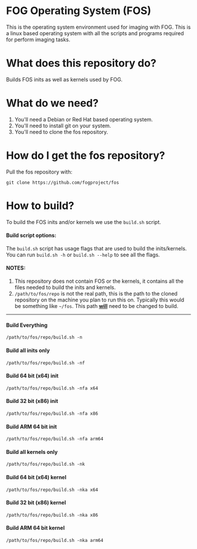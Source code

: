 # FOG Operating System (FOS)
This is the operating system environment used for imaging with FOG. This is a linux based operating system with all the scripts and programs required for perform imaging tasks.

# What does this repository do?
Builds FOS inits as well as kernels used by FOG.

# What do we need?
1. You'll need a Debian or Red Hat based operating system.
2. You'll need to install git on your system.
3. You'll need to clone the fos repository.

# How do I get the fos repository?
Pull the fos repository with:

```
git clone https://github.com/fogproject/fos
```

# How to build?
To build the FOS inits and/or kernels we use the `build.sh` script.


#### Build script options:
The `build.sh` script has usage flags that are used to build the inits/kernels. You can run `build.sh -h` or `build.sh --help` to see all the flags.


#### NOTES:
1. This repository does not contain FOS or the kernels, it contains all the files needed to build the inits and kernels.
2. `/path/to/fos/repo` is not the real path, this is the path to the cloned repository on the machine you plan to run this on. Typically this would be something like `~/fos`. This path <ins>**will**</ins> need to be changed to build.

---

#### Build Everything
```
/path/to/fos/repo/build.sh -n
```
#### Build all inits only
```
/path/to/fos/repo/build.sh -nf
```
#### Build 64 bit (x64) init
```
/path/to/fos/repo/build.sh -nfa x64
```
#### Build 32 bit (x86) init
```
/path/to/fos/repo/build.sh -nfa x86
```
#### Build ARM 64 bit init
```
/path/to/fos/repo/build.sh -nfa arm64
```
#### Build all kernels only
```
/path/to/fos/repo/build.sh -nk
```
#### Build 64 bit (x64) kernel
```
/path/to/fos/repo/build.sh -nka x64
```
#### Build 32 bit (x86) kernel
```
/path/to/fos/repo/build.sh -nka x86
```
#### Build ARM 64 bit kernel
```
/path/to/fos/repo/build.sh -nka arm64
```
